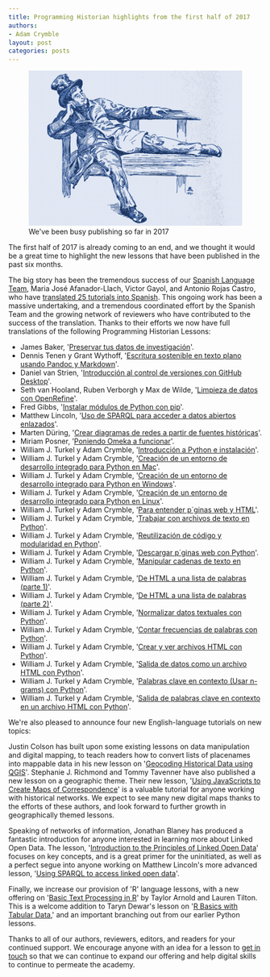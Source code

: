 ```yaml
---
title: Programming Historian highlights from the first half of 2017
authors: 
- Adam Crymble
layout: post
categories: posts 
---
```



<p><figure><img src="/images/roundup2017a/roundup2017a.png" alt=""/><figcaption>
    We've been busy publishing so far in 2017</figcaption></figure></p>

The first half of 2017 is already coming to an end, and we thought it would be a great time to highlight the new lessons that have been published in the past six months.

The big story has been the tremendous success of our [Spanish Language Team](/posts/announcing-new-team-spanish-language-editors), Maria Jos&eacute; Afanador-Llach, Victor Gayol, and Antonio Rojas Castro, who have [translated 25 tutorials into Spanish](/es/lecciones/). This ongoing work has been a massive undertaking, and a tremendous coordinated effort by the Spanish Team and the growing network of reviewers who have contributed to the success of the translation. Thanks to their efforts we now have full translations of the following Programming Historian Lessons:

* James Baker, '[Preservar tus datos de investigaci&oacute;n](/es/lecciones/preservar-datos-de-investigacion)'.
* Dennis Tenen y Grant Wythoff, '[Escritura sostenible en texto plano usando Pandoc y Markdown](/es/lecciones/escritura-sostenible-usando-pandoc-y-markdown)'.
* Daniel van Strien, '[Introducci&oacute;n al control de versiones con GitHub Desktop](/es/lecciones/introduccion-control-versiones-github-desktop)'.
* Seth van Hooland, Ruben Verborgh y Max de Wilde, '[Limpieza de datos con OpenRefine](/es/lecciones/limpieza-de-datos-con-OpenRefine)'.
* Fred Gibbs, '[Instalar m&oacute;dulos de Python con pip](/es/lecciones/instalar-modulos-python-pip)'.
* Matthew Lincoln, '[Uso de SPARQL para acceder a datos abiertos enlazados](/es/lecciones/sparql-datos-abiertos-enlazados)'.
* Marten D&uuml;ring, '[Crear diagramas de redes a partir de fuentes hist&oacute;ricas](/es/lecciones/creando-diagramas-de-redes-desde-fuentes-historicas)'.
* Miriam Posner, '[Poniendo Omeka a funcionar](/es/lecciones/poniendo-omeka-a-funcionar)'.
* William J. Turkel y Adam Crymble, '[Introducci&oacute;n a Python e instalaci&oacute;n](/es/lecciones/introduccion-e-instalacion)'.
* William J. Turkel y Adam Crymble, '[Creaci&oacute;n de un entorno de desarrollo integrado para Python en Mac](/es/lecciones/instalacion-mac)'.
* William J. Turkel y Adam Crymble, '[Creaci&oacute;n de un entorno de desarrollo integrado para Python en Windows](/es/lecciones/instalacion-windows)'.
* William J. Turkel y Adam Crymble, '[Creaci&oacute;n de un entorno de desarrollo integrado para Python en Linux](/es/lecciones/instalacion-linux)'.
* William J. Turkel y Adam Crymble, '[Para entender p&acute;ginas web y HTML](/es/lecciones/ver-archivos-html)'.
* William J. Turkel y Adam Crymble, '[Trabajar con archivos de texto en Python](/es/lecciones/trabajar-con-archivos-de-texto)'.
* William J. Turkel y Adam Crymble, '[Reutilizaci&oacute;n de c&oacute;digo y modularidad en Python](/es/lecciones/reutilizacion-de-codigo-y-modularidad)'.
* William J. Turkel y Adam Crymble, '[Descargar p&acute;ginas web con Python](/es/lecciones/trabajar-con-paginas-web)'.
* William J. Turkel y Adam Crymble, '[Manipular cadenas de texto en Python](/es/lecciones/manipular-cadenas-de-caracteres-en-python)'.
* William J. Turkel y Adam Crymble, '[De HTML a una lista de palabras (parte 1)](/es/lecciones/de-html-a-lista-de-palabras-1)'.
* William J. Turkel y Adam Crymble, '[De HTML a una lista de palabras (parte 2)](/es/lecciones/de-html-a-lista-de-palabras-2)'.
* William J. Turkel y Adam Crymble, '[Normalizar datos textuales con Python](/es/lecciones/normalizar-datos)'.
* William J. Turkel y Adam Crymble, '[Contar frecuencias de palabras con Python](/es/lecciones/contar-frecuencias)'.
* William J. Turkel y Adam Crymble, '[Crear y ver archivos HTML con Python](/es/lecciones/crear-y-ver-archivos-html-con-python)'.
* William J. Turkel y Adam Crymble, '[Salida de datos como un archivo HTML con Python](/es/lecciones/salida-de-datos-como-archivo-html)'.
* William J. Turkel y Adam Crymble, '[Palabras clave en contexto (Usar n-grams) con Python](/es/lecciones/palabras-clave-en-contexto-n-grams)'.
* William J. Turkel y Adam Crymble, '[Salida de palabras clave en contexto en un archivo HTML con Python](/es/lecciones/salida-palabras-clave-contexto-ngrams)'.

We're also pleased to announce four new English-language tutorials on new topics:

Justin Colson has built upon some existing lessons on data manipulation and digital mapping, to teach readers how to convert lists of placenames into mappable data in his new lesson on '[Geocoding Historical Data using QGIS](/lessons/geocoding-qgis)'. Stephanie J. Richmond and Tommy Tavenner have also published a new lesson on a geographic theme. Their new lesson, '[Using JavaScripts to Create Maps of Correspondence](/lessons/using-javascript-to-create-maps)' is a valuable tutorial for anyone working with historical networks. We expect to see many new digital maps thanks to the efforts of these authors, and look forward to further growth in geographically themed lessons.

Speaking of networks of information, Jonathan Blaney has produced a fantastic introduction for anyone interested in learning more about Linked Open Data. The lesson, '[Introduction to the Principles of Linked Open Data](/lessons/intro-to-linked-data)' focuses on key concepts, and is a great primer for the uninitiated, as well as a perfect segue into anyone working on Matthew Lincoln's more advanced lesson, '[Using SPARQL to access linked open data](/lessons/graph-databases-and-SPARQL)'.

Finally, we increase our provision of 'R' language lessons, with a new offering on '[Basic Text Processing in R](/lessons/basic-text-processing-in-r)' by Taylor Arnold and Lauren Tilton. This is a welcome addition to Taryn Dewar's lesson on '[R Basics with Tabular Data](/lessons/r-basics-with-tabular-data),' and an important branching out from our earlier Python lessons.

Thanks to all of our authors, reviewers, editors, and readers for your continued support. We encourage anyone with an idea for a lesson to [get in touch](/new-lesson-workflow) so that we can continue to expand our offering and help digital skills to continue to permeate the academy.
